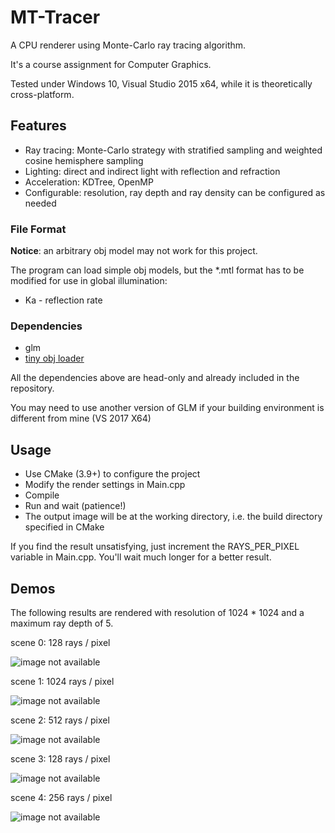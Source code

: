 # MT-Tracer

A CPU renderer using Monte-Carlo ray tracing algorithm.

It's a course assignment for Computer Graphics.

Tested under Windows 10, Visual Studio 2015 x64, while it is theoretically cross-platform.

## Features

* Ray tracing: Monte-Carlo strategy with stratified sampling and weighted cosine hemisphere sampling
* Lighting: direct and indirect light with reflection and refraction
* Acceleration: KDTree, OpenMP
* Configurable: resolution, ray depth and ray density can be configured as needed

### File Format

__Notice__: an arbitrary obj model may not work for this project.

The program can load simple obj models, but the *.mtl format has to be modified for use in global illumination:

* Ka - reflection rate

### Dependencies

* glm
* [tiny obj loader](https://github.com/syoyo/tinyobjloader)

All the dependencies above are head-only and already included in the repository.

You may need to use another version of GLM if your building environment is different from mine (VS 2017 X64)

## Usage

* Use CMake (3.9+) to configure the project
* Modify the render settings in Main.cpp
* Compile
* Run and wait (patience!)
* The output image will be at the working directory, i.e. the build directory specified in CMake

If you find the result unsatisfying, just increment the RAYS_PER_PIXEL variable in Main.cpp. You'll wait much longer for a better result.

## Demos

The following results are rendered with resolution of 1024 * 1024 and a maximum ray depth of 5.

scene 0: 128 rays / pixel

![image not available](samples/house_128.png)

scene 1: 1024 rays / pixel

![image not available](samples/scene1_1024.png)

scene 2: 512 rays / pixel

![image not available](samples/scene2_512.png)

scene 3: 128 rays / pixel

![image not available](samples/scene3_128.png)

scene 4: 256 rays / pixel

![image not available](samples/scene4_256.png)